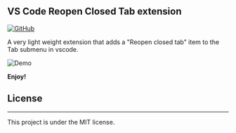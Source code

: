 ## VS Code Reopen Closed Tab extension

[![GitHub](https://img.shields.io/github/license/mashape/apistatus.svg)](https://github.com/xmile1/reopenclosedtab)

A very light weight extension that adds a "Reopen closed tab" item to the Tab submenu in vscode.

![Demo][demo]


**Enjoy!**

## License
___
This project is under the MIT license.


[demo]: https://github.com/xmile1/reopenclosedtab/reopen-demo.gif "Demo"